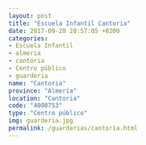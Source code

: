 ```yaml
---
layout: post
title: "Escuela Infantil Cantoria"
date: 2017-09-20 20:57:05 +0200
categories:
- Escuela Infantil
- almeria
- cantoria
- Centro público
- guarderia
name: "Cantoria"
province: "Almería"
location: "Cantoria"
code: "4008753"
type: "Centro público"
img: guarderia.jpg
permalink: /guarderias/cantoria.html
---
```

